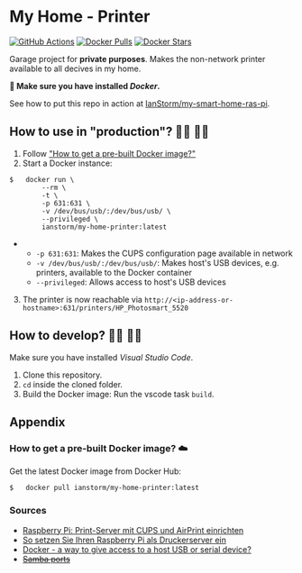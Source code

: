# My Home - Printer

[![GitHub Actions](https://img.shields.io/endpoint.svg?url=https%3A%2F%2Factions-badge.atrox.dev%2FIanStorm%2Fmy-home-printer%2Fbadge&style=flat&label=build&logo=none)](https://actions-badge.atrox.dev/IanStorm/my-home-printer/goto)
[![Docker Pulls](https://img.shields.io/docker/pulls/ianstorm/my-home-printer)](https://hub.docker.com/r/ianstorm/my-home-printer)
[![Docker Stars](https://img.shields.io/docker/stars/ianstorm/my-home-printer)](https://hub.docker.com/r/ianstorm/my-home-printer)

Garage project for **private purposes**.
Makes the non-network printer available to all decives in my home.

**🐳 Make sure you have installed *Docker*.**

See how to put this repo in action at [IanStorm/my-smart-home-ras-pi](https://github.com/IanStorm/my-smart-home-ras-pi).


## How to use in "production"? 👨‍💼 👩‍💼

1. Follow ["How to get a pre-built Docker image?"](#-how-to-get-a-pre-built-docker-image-☁️)
2. Start a Docker instance:
```
$	docker run \
		--rm \
		-t \
		-p 631:631 \
		-v /dev/bus/usb/:/dev/bus/usb/ \
		--privileged \
		ianstorm/my-home-printer:latest
```
*
	* `-p 631:631`: Makes the CUPS configuration page available in network
	* `-v /dev/bus/usb/:/dev/bus/usb/`: Makes host's USB devices, e.g. printers, available to the Docker container
	* `--privileged`: Allows access to host's USB devices
3. The printer is now reachable via `http://<ip-address-or-hostname>:631/printers/HP_Photosmart_5520`


## How to develop? 👨‍💻 👩‍💻

Make sure you have installed *Visual Studio Code*.

1. Clone this repository.
2. `cd` inside the cloned folder.
2. Build the Docker image: Run the vscode task `build`.


## Appendix

### How to get a pre-built Docker image? ☁️

Get the latest Docker image from Docker Hub:
```
$	docker pull ianstorm/my-home-printer:latest
```


### Sources

* [Raspberry Pi: Print-Server mit CUPS und AirPrint einrichten](https://www.elektronik-kompendium.de/sites/raspberry-pi/2007081.htm#:~:text=Mit%20CUPS%20kann%20man%20einen%20Drucker-Server%20%28Print-Server%29%20im,eignet%20sich%20ein%20stromsparender%20Raspberry%20Pi%20besonders%20gut.)
* [So setzen Sie Ihren Raspberry Pi als Druckerserver ein](https://www.pcwelt.de/ratgeber/Raspberry-Pi-als-Druckerserver-einrichten-9966966.html?utm_source=desktop_site&utm_medium=browser&utm_term=9966966&utm_campaign=mobile_redirect)
* [Docker - a way to give access to a host USB or serial device?](https://stackoverflow.com/q/24225647)
* ~~[Samba ports](https://ubuntuforums.org/showthread.php?t=1049222&p=6612317#post6612317)~~
